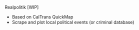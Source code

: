 Realpolitik [WIP]

- Based on CalTrans QuickMap
- Scrape and plot local political events (or criminal database)
